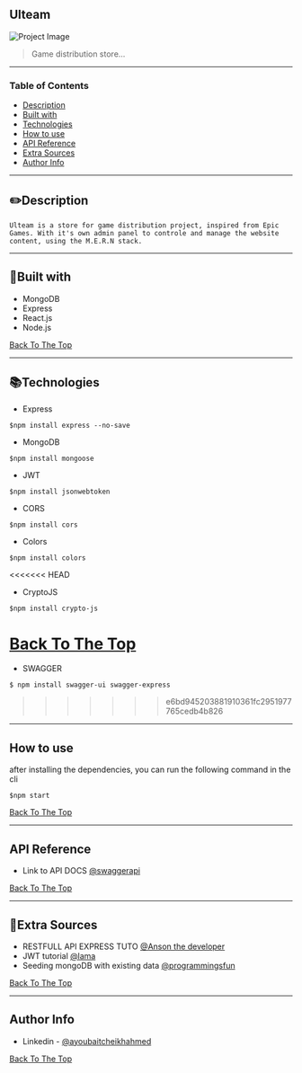 ## Ulteam

![Project Image](https://i.postimg.cc/x8fGk6Xq/ulteam-git-readme.jpg)

> Game distribution store...

---

### Table of Contents

- [Description](#description)
- [Built with](#built-with)
- [Technologies](#Technologies)
- [How to use](#how-to-use)
- [API Reference](#api-reference)
- [Extra Sources](#extra-sources)
- [Author Info](#author-info)

---

## ✏️Description

    Ulteam is a store for game distribution project, inspired from Epic Games. With it's own admin panel to controle and manage the website content, using the M.E.R.N stack.

---

## 📃Built with

- MongoDB
- Express
- React.js
- Node.js

[Back To The Top](#ulteam)

---

## 📚Technologies

- Express

```console
$npm install express --no-save
```

- MongoDB

```console
$npm install mongoose
```

- JWT

```console
$npm install jsonwebtoken
```

- CORS

```console
$npm install cors
```

- Colors

```console
$npm install colors
```
<<<<<<< HEAD
- CryptoJS

```console
$npm install crypto-js
```


[Back To The Top](#ulteam)
=======
- SWAGGER

```console
$ npm install swagger-ui swagger-express
```
>>>>>>> e6bd945203881910361fc2951977765cedb4b826

---

## How to use

after installing the dependencies, you can run the following command in the cli

```console
$npm start
```


[Back To The Top](#ulteam)

---

## API Reference

- Link to API DOCS [@swaggerapi](https://ulteam-api.herokuapp.com/api-docs/)

[Back To The Top](#ulteam)

---

## 📝Extra Sources

- RESTFULL API EXPRESS TUTO [@Anson the developer](https://www.youtube.com/watch?v=T2KjBiwYyBI&list=PL_cUvD4qzbkxZZyyuXa1xkWFhRB_NoQwl)
- JWT tutorial [@lama](https://youtu.be/Yh5Lil03tpI)
- Seeding mongoDB with existing data [@programmingsfun](https://youtu.be/YtWUOQ0udrI)


[Back To The Top](#ulteam)

---

## Author Info

- Linkedin - [@ayoubaitcheikhahmed](https://www.linkedin.com/in/ayoub-ait-cheikh-ahmed-46bb17102/)

[Back To The Top](#ulteam)
